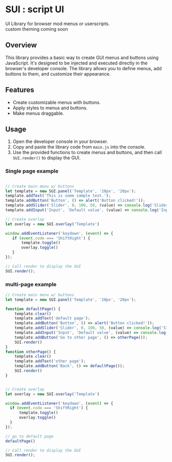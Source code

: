 # SUI : script UI
UI Library for browser mod menus or userscripts. <br>
custom theming coming soon

## Overview

This library provides a basic way to create GUI menus and buttons using JavaScript. It's designed to be injected and executed directly in the browser's developer console. The library allows you to define menus, add buttons to them, and customize their appearance.

## Features

- Create customizable menus with buttons.
- Apply styles to menus and buttons.
- Make menus draggable.

## Usage

1. Open the developer console in your browser.
2. Copy and paste the library code from `main.js` into the console.
3. Use the provided functions to create menus and buttons, and then call `SUI.render()` to display the GUI.

### Single page example
```javascript

// Create main menu w/ buttons
let template = new SUI.panel('Template', '20px', '20px');
template.addText('This is some sample text.');
template.addButton('Button', () => alert('Button clicked!'));
template.addSlider('Slider', 0, 100, 50, (value) => console.log('Slider value:', value));
template.addInput('Input', 'Default value', (value) => console.log('Input value:', value));

// Create overlay
let overlay = new SUI.overlay('Template')

window.addEventListener('keydown', (event) => {
   if (event.code === 'ShiftRight') {
       template.toggle()
       overlay.toggle()
   }
});

// Call render to display the GUI
SUI.render();

```

### multi-page example
```javascript
// Create main menu w/ buttons
let template = new SUI.panel('Template', '20px', '20px');

function defaultPage() {
    template.clear()
    template.addText('default page');
    template.addButton('Button', () => alert('Button clicked!'));
    template.addSlider('Slider', 0, 100, 50, (value) => console.log('Slider value:', value));
    template.addInput('Input', 'Default value', (value) => console.log('Input value:', value));
    template.addButton('Go to other page', () => otherPage());
    SUI.render()
}
function otherPage() {
    template.clear()
    template.addText('other page');
    template.addButton('Back', () => defaultPage());
    SUI.render()
}


// Create overlay
let overlay = new SUI.overlay('Template')

window.addEventListener('keydown', (event) => {
  if (event.code === 'ShiftRight') {
      template.toggle()
      overlay.toggle()
  }
});

// go to default page
defaultPage()

// Call render to display the GUI
SUI.render();
```
